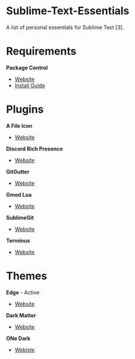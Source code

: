 # Sublime-Text-Essentials
A list of personal essentials for Sublime Text [3].

# Requirements
**Package Control**
- [Website](https://packagecontrol.io/)
- [Install Guide](https://packagecontrol.io/installation)

# Plugins
**A File Icon**
- [Website](https://packagecontrol.io/packages/A%20File%20Icon)

**Discord Rich Presence**
- [Website](https://packagecontrol.io/packages/Discord%20Rich%20Presence)

**GitGutter**
- [Website](https://packagecontrol.io/packages/GitGutter)

**Gmod Lua**
- [Website](https://packagecontrol.io/packages/GMod%20Lua)

**SublimeGit**
- [Website](https://packagecontrol.io/packages/SublimeGit)

**Terminus**
- [Website](https://github.com/randy3k/Terminus)

# Themes
**Edge** - Active
- [Website](https://packagecontrol.io/packages/Edge%20Theme)

**Dark Matter**
- [Website](https://packagecontrol.io/packages/Theme%20-%20Darkmatter)

**ONe Dark**
- [Webiste](https://packagecontrol.io/packages/Theme%20-%20One%20Dark)
